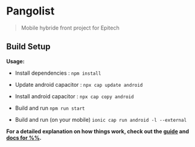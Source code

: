 # Pangolist

> Mobile hybride front project for Epitech

## Build Setup

**Usage:**

- Install dependencies :
  `npm install`

- Update android capacitor :
  `npx cap update android`

- Install android capacitor :
  `npx cap copy android`

- Build and run
  `npm run start`

- Build and run (on your mobile)
  `ionic cap run android -l --external`

**For a detailed explanation on how things work, check out the [guide](https://www.sucepute.fr/) and [docs for %%](https://www.sucepute.fr/).**
